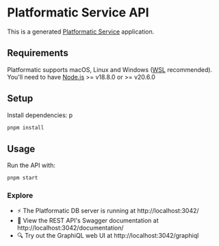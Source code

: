 # Platformatic Service API

This is a generated [Platformatic Service](https://docs.platformatic.dev/docs/reference/service/introduction) application.

## Requirements

Platformatic supports macOS, Linux and Windows ([WSL](https://docs.microsoft.com/windows/wsl/) recommended).
You'll need to have [Node.js](https://nodejs.org/) >= v18.8.0 or >= v20.6.0

## Setup

Install dependencies:
p
```bash
pnpm install
```

## Usage

Run the API with:

```bash
pnpm start
```

### Explore
- ⚡ The Platformatic DB server is running at http://localhost:3042/
- 📔 View the REST API's Swagger documentation at http://localhost:3042/documentation/
- 🔍 Try out the GraphiQL web UI at http://localhost:3042/graphiql


